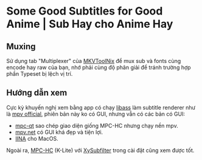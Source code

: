 # Some Good Subtitles for Good Anime | Sub Hay cho Anime Hay

## Muxing
Sử dụng tab "Multiplexer" của [MKVToolNix](https://mkvtoolnix.download/) để mux sub và fonts cùng encode hay raw của bạn, nhớ phải cùng độ phân giải để tránh trường hợp phần Typeset bị lệch vị trí.

## Hướng dẫn xem
Cực kỳ khuyến nghị xem bằng app có chạy [libass](https://github.com/libass/libass) làm subtitle renderer như là [mpv official](https://mpv.io/), phiên bản này ko có GUI, nhưng vẫn có các bản có GUI:
- [mpc-qt](https://github.com/mpc-qt/mpc-qt/releases) sao chép giao diện giống MPC-HC nhưng chạy nền mpv.
- [mpv.net](https://github.com/mpvnet-player/mpv.net/releases) có GUI khá đẹp và tiện lợi.
- [IINA](https://iina.io/) cho MacOS.

Ngoài ra, [MPC-HC](https://codecguide.com/download_k-lite_codec_pack_mega.htm) (K-Lite) với [XySubfilter](https://github.com/pinterf/xy-VSFilter/releases) trong cài đặt cũng xem được tốt.
